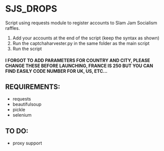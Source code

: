 # SJS_DROPS
Script using requests module to register accounts to Slam Jam Socialism raffles.

1. Add your accounts at the end of the script (keep the syntax as shown)
2. Run the captchaharvester.py in the same folder as the main script
3. Run the script

#### I FORGOT TO ADD PARAMETERS FOR COUNTRY AND CITY, PLEASE CHANGE THESE BEFORE LAUNCHING, FRANCE IS 250 BUT YOU CAN FIND EASILY CODE NUMBER FOR UK, US, ETC...

## REQUIREMENTS:
- requests
- beautifulsoup
- pickle
- selenium

## TO DO:
- proxy support
